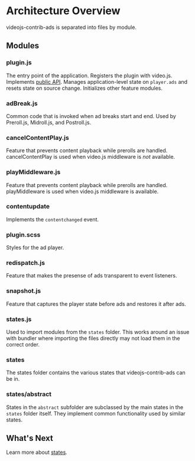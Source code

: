 # Architecture Overview

videojs-contrib-ads is separated into files by module.

## Modules

### plugin.js

The entry point of the application. Registers the plugin with video.js. Implements [public API](../integrator/api.md). Manages application-level state on `player.ads` and resets state on source change. Initializes other feature modules.

### adBreak.js

Common code that is invoked when ad breaks start and end. Used by Preroll.js, Midroll.js, and Postroll.js.

### cancelContentPlay.js

Feature that prevents content playback while prerolls are handled. cancelContentPlay is used when video.js middleware is *not* available.

### playMiddleware.js

Feature that prevents content playback while prerolls are handled. playMiddleware is used when video.js middleware is available.

### contentupdate

Implements the `contentchanged` event.

### plugin.scss

Styles for the ad player.

### redispatch.js

Feature that makes the presense of ads transparent to event listeners.

### snapshot.js

Feature that captures the player state before ads and restores it after ads.

### states.js

Used to import modules from the `states` folder. This works around an issue with bundler where importing the files directly may not load them in the correct order.

### states

The states folder contains the various states that videojs-contrib-ads can be in.

### states/abstract

 States in the `abstract` subfolder are subclassed by the main states in the `states` folder itself. They implement common functionality used by similar states.

 ## What's Next

 Learn more about [states](states.md).
